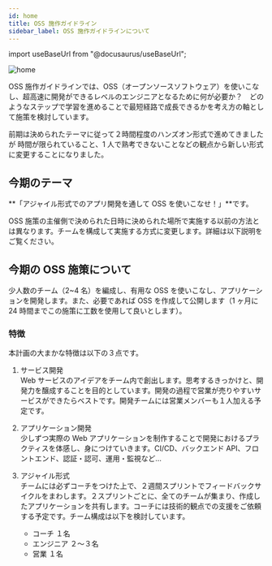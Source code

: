 ```yaml
---
id: home
title: OSS 施作ガイドライン
sidebar_label: OSS 施作ガイドラインについて
---
```


import useBaseUrl from "@docusaurus/useBaseUrl";

<div style={{ marginBottom: '20px' }}>
   <img
   alt="home"
   src={useBaseUrl("img/favicon.png")}
   />
</div>

OSS 施作ガイドラインでは、OSS（オープンソースソフトウェア）を使いこなし、超高速に開発ができるレベルのエンジニアとなるために何が必要か？　どのようなステップで学習を進めることで最短経路で成長できるかを考え方の軸として施策を検討しています。

前期は決められたテーマに従って２時間程度のハンズオン形式で進めてきましたが
時間が限られていること、1 人で熟考できないことなどの観点から新しい形式に変更することになりました。

## 今期のテーマ

**「アジャイル形式でのアプリ開発を通して OSS を使いこなせ！」**です。

OSS 施策の主催側で決められた日時に決められた場所で実施する以前の方法とは異なります。チームを構成して実施する方式に変更します。詳細は以下説明をご覧ください。

## 今期の OSS 施策について

少人数のチーム（2~4 名）を編成し、有用な OSS を使いこなし、アプリケーションを開発します。また、必要であれば OSS を作成して公開します（1 ヶ月に 24 時間までこの施策に工数を使用して良いとします）。

### 特徴

本計画の大まかな特徴は以下の３点です。

1. サービス開発 <br/>
   Web サービスのアイデアをチーム内で創出します。思考するきっかけと、開発力を醸成することを目的としています。開発の過程で営業が売りやすいサービスができたらベストです。開発チームには営業メンバーも１人加える予定です。

2. アプリケーション開発 <br/>
   少しずつ実際の Web アプリケーションを制作することで開発におけるプラクティスを体感し、身につけていきます。CI/CD、バックエンド API、フロントエンド、認証・認可、運用・監視など…

3. アジャイル形式 <br/>
   チームには必ずコーチをつけた上で、２週間スプリントでフィードバックサイクルをまわします。２スプリントごとに、全てのチームが集まり、作成したアプリケーションを共有します。コーチには技術的観点での支援をご依頼する予定です。チーム構成は以下を検討しています。
   - コーチ １名
   - エンジニア ２〜３名
   - 営業 １名
